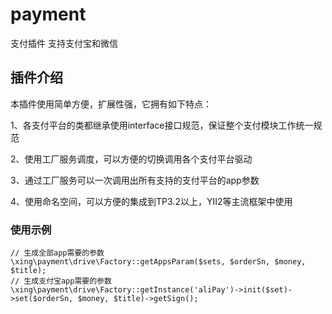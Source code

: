 # payment
支付插件 支持支付宝和微信
## 插件介绍

本插件使用简单方便，扩展性强，它拥有如下特点：

1、各支付平台的类都继承使用interface接口规范，保证整个支付模块工作统一规范

2、使用工厂服务调度，可以方便的切换调用各个支付平台驱动

3、通过工厂服务可以一次调用出所有支持的支付平台的app参数

4、使用命名空间，可以方便的集成到TP3.2以上，YII2等主流框架中使用

### 使用示例
```
// 生成全部app需要的参数
\xing\payment\drive\Factory::getAppsParam($sets, $orderSn, $money, $title);
// 生成支付宝app需要的参数
\xing\payment\drive\Factory::getInstance('aliPay')->init($set)->set($orderSn, $money, $title)->getSign();
```

